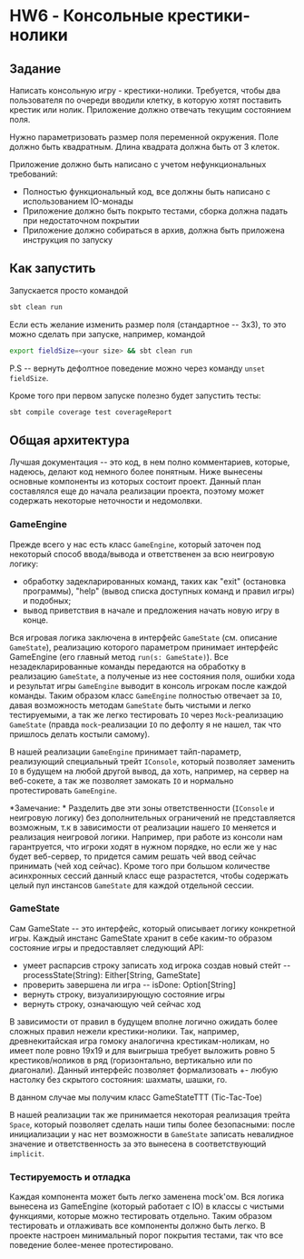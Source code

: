 # HW6 - Консольные крестики-нолики

## Задание

Написать консольную игру - крестики-нолики. Требуется, чтобы два пользователя
по очереди вводили клетку, в которую хотят поставить крестик или нолик.
Приложение должно отвечать текущим состоянием поля.

Нужно параметризовать размер поля переменной окружения. Поле должно быть квадратным.
Длина квадрата должна быть от 3 клеток.

Приложение должно быть написано с учетом нефункциональных требований:

- Полностью функциональный код, все должны быть написано с использованием IO-монады
- Приложение должно быть покрыто тестами, сборка должна падать при недостаточном покрытии
- Приложение должно собираться в архив, должна быть приложена инструкция по запуску

## Как запустить

Запускается просто командой 

``` sh
sbt clean run 
```

Если есть желание изменить размер поля (стандартное -- 3х3), то это можно сделать при запуске, например, командой
``` sh
export fieldSize=<your size> && sbt clean run
```

P.S -- вернуть дефолтное поведение можно через команду `unset fieldSize`.

Кроме того при первом запуске полезно будет запустить тесты:

``` sh
sbt compile coverage test coverageReport
```


## Общая архитектура

Лучшая документация -- это код, в нем полно комментариев, которые, надеюсь, делают код немного более понятным. Ниже вынесены основные компоненты из которых состоит проект. Данный план составлялся еще до начала реализации проекта, поэтому может содержать некоторые неточности и недомолвки.

### GameEngine 

Прежде всего у нас есть класс `GameEngine`, который заточен под некоторый способ ввода/вывода и ответственен за всю неигровую логику:
* обработку задекларированных команд, таких как "exit" (остановка программы), "help" (вывод списка доступных команд и правил игры) и подобных;
* вывод приветствия в начале и предложения начать новую игру в конце.

Вся игровая логика заключена в интерфейс `GameState` (см. описание `GameState`), реализацию которого параметром принимает интерфейс GameEngine (его главный метод `run(s: GameState)`). Все незадекларированные команды передаются на обработку в реализацию `GameState`, а полученые из нее состояния поля, ошибки хода и результат игры `GameEngine` выводит в консоль игрокам после каждой команды. Таким образом класс `GameEngine` полностью отвечает за `IO`, давая возможность методам `GameState` быть чистыми и легко тестируемыми, а так же легко тестировать `IO` через `Mock`-реализацию `GameState` (правда `mock`-реализации `IO` по дефолту я не нашел, так что пришлось делать костыли самому).

В нашей реализации `GameEngine` принимает тайп-параметр, реализующий специальный трейт `IConsole`, который позволяет заменить `IO` в будущем на любой другой вывод, да хоть, например, на сервер на веб-сокете, а так же позволяет замокать `IO` и нормально протестировать `GameEngine`.

*Замечание: * Разделить две эти зоны ответственности (`IConsole` и неигровую логику) без дополнительных ограничений не представляется возможным, т.к в зависимости от реализации нашего `IO` меняется и реализация неигровой логики. Например, при работе из консоли нам гарантруется, что игроки ходят в нужном порядке, но если же у нас будет веб-сервер, то придется самим решать чей ввод сейчас принимать (чей ход сейчас). Кроме того при большом количестве асинхронных сессий данный класс еще разрастется, чтобы содержать целый пул инстансов `GameState` для каждой отдельной сессии.


### GameState

Сам GameState -- это интерфейс, который описывает логику конкретной игры. Каждый инстанс GameState хранит в себе каким-то образом состояние игры и предоставляет следующий API:
* умеет распарсив строку записать ход игрока создав новый стейт -- processState(String): Either[String, GameState]
* проверить завершена ли игра -- isDone: Option[String]
* вернуть строку, визуализирующую состояние игры
* вернуть строку, означающую чей сейчас ход

В зависимости от правил в будущем вполне логично ожидать более сложных правил нежели крестики-нолики. Так, например, древнекитайская игра гомоку аналогична крестикам-ноликам, но имеет поле ровно 19x19 и для выигрыша требует выложить ровно 5 крестиков/ноликов в ряд (горизонтально, вертикально или по диагонали). Данный интерфейс позволяет формализовать +- любую настолку без скрытого состояния: шахматы, шашки, го. 

В данном случае мы получим класс GameStateTTT (Tic-Tac-Toe)

В нашей реализации так же принимается некоторая реализация трейта `Space`, который позволяет сделать наши типы более безопасными: после инициализации у нас нет возможности в `GameState` записать невалидное значение и ответственность за это вынесена в соответствующий `implicit`. 

### Тестируемость и отладка

Каждая компонента может быть легко заменена mock'ом. Вся логика вынесена из GameEngine (который работает с IO) в классы с чистыми функциями, которые можно тестировать отдельно. Таким образом тестировать и отлаживать все компоненты должно быть легко. В проекте настроен минимальный порог покрытия тестами, так что все поведение более-менее протестировано.
